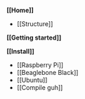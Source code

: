 **[[Home]]**
* [[Structure]]

**[[Getting started]]**

**[[Install]]**

* [[Raspberry Pi]]
* [[Beaglebone Black]]
* [[Ubuntu]]
* [[Compile guh]]

